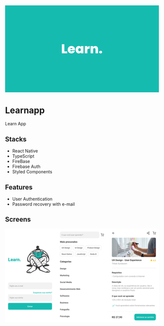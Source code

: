 ![App Cover](.github/cover.png)

# Learnapp

Learn App

## Stacks

- React Native
- TypeScript
- FireBase
- Firebase Auth
- Styled Components

## Features

- User Authentication
- Password recovery with e-mail

## Screens

![App Screenshot](.github/screens.png)